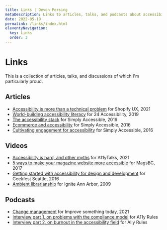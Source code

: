 ```yaml
---
title: Links | Devon Persing
metaDescription: Links to articles, talks, and podcasts about accessibility and adjacent topics that I've had the pleasure to make.
date: 2022-05-19
permalink: /links/index.html
eleventyNavigation:
  key: Links
  order: 3
---
```

# Links

This is a collection of articles, talks, and discussions of which I'm particularly proud.

## Articles

- [Accessibility is more than a technical problem](https://ux.shopify.com/accessibility-is-more-than-a-technical-problem-ca6bb9dee8ce) for Shopify UX, 2021
- [World-building accessibility literacy](https://www.24a11y.com/2019/world-building-accessibility-literacy/) for 24 Accessibility, 2019
- [The accessibility stack](http://simplyaccessible.com/article/the-accessibility-stack/) for Simply Accessible, 2016
- [Ecommerce and accessibility](http://simplyaccessible.com/article/ecommerce-podcast/) for Simply Accessible, 2016
- [Cultivating engagement for accessibility](http://simplyaccessible.com/article/finding-willing-cultivating-engagement-accessibility/) for Simply Accessible, 2016

## Videos

- [Accessibility is hard, and other myths](https://www.youtube.com/watch?v=7jho7wC1t6c) for A11yTalks, 2021
- [5 ways to make your magazine website more accessible](https://www.youtube.com/watch?v=e9yX5n9GRFM) for MagsBC, 2017
- [Getting started with accessibility for design and development](https://www.youtube.com/watch?v=VPrFSy3X67E) for Geekfest Seattle, 2016
- [Ambient librarianship](https://www.youtube.com/watch?v=zuGO_kuhZZE) for Ignite Ann Arbor, 2009

## Podcasts

- [Change management](https://pod.link/1413904169/episode/639e4ae8f4b5fb8e276f7a4b0fa96de6) for Improve something today, 2021
- [Interview part 1, on problems with the compliance model](https://a11yrules.com/podcast/e094-interview-with-devon-persing-part-1/) for A11y Rules
- [Interview part 2, on burnout in the accessibility field](https://a11yrules.com/podcast/e095-interview-with-devon-persing-part-2/) for Ally Rules